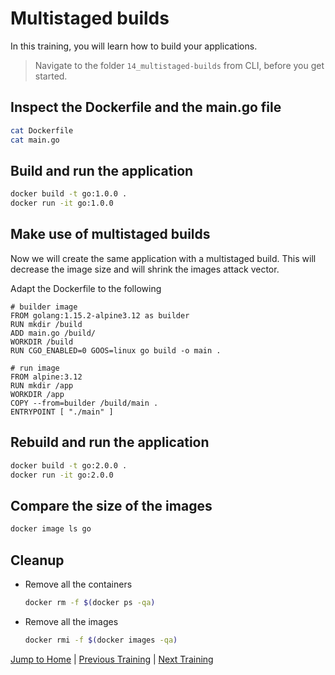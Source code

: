 # Multistaged builds

In this training, you will learn how to build your applications.

>Navigate to the folder `14_multistaged-builds` from CLI, before you get started.

## Inspect the Dockerfile and the main.go file

```bash
cat Dockerfile
cat main.go
```

## Build and run the application

```bash
docker build -t go:1.0.0 . 
docker run -it go:1.0.0
```

## Make use of multistaged builds

Now we will create the same application with a multistaged build. This will decrease the image size and will shrink the images attack vector.

Adapt the Dockerfile to the following

```docker
# builder image
FROM golang:1.15.2-alpine3.12 as builder
RUN mkdir /build
ADD main.go /build/
WORKDIR /build
RUN CGO_ENABLED=0 GOOS=linux go build -o main .

# run image
FROM alpine:3.12
RUN mkdir /app
WORKDIR /app
COPY --from=builder /build/main .
ENTRYPOINT [ "./main" ]
```

## Rebuild and run the application

```bash
docker build -t go:2.0.0 . 
docker run -it go:2.0.0
```

## Compare the size of the images

```bash
docker image ls go
```

## Cleanup

* Remove all the containers

  ```bash
  docker rm -f $(docker ps -qa)
  ```

* Remove all the images

  ```bash
  docker rmi -f $(docker images -qa)
  ```

[Jump to Home](../README.md) | [Previous Training](../13_caching/README.md) | [Next Training](../15_logs/README.md)
